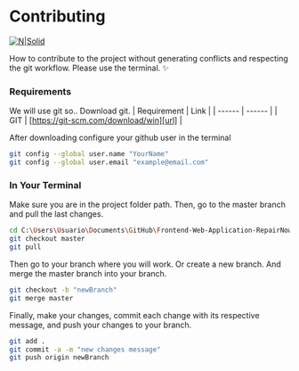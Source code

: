 # Contributing

[![N|Solid](https://cldup.com/dTxpPi9lDf.thumb.png)](https://nodesource.com/products/nsolid)

How to contribute to the project without generating conflicts and respecting the git workflow. Please use the terminal. ✨
### Requirements
We will use git so.. Download git.
| Requirement | Link |
| ------ | ------ |
| GIT | [https://git-scm.com/download/win][url] |

After downloading configure your github user in the terminal
```sh
git config --global user.name "YourName"
git config --global user.email "example@email.com"
```
### In Your Terminal
Make sure you are in the project folder path. Then, go to the master branch and pull the last changes.
```sh
cd C:\Users\Usuario\Documents\GitHub\Frontend-Web-Application-RepairNow
git checkout master
git pull
```
Then go to your branch where you will work. Or create a new branch. And merge the master branch into your branch.
```sh
git checkout -b "newBranch"
git merge master
```
Finally, make your changes, commit each change with its respective message, and push your changes to your branch.
```sh
git add .
git commit -a -m "new changes message"
git push origin newBranch
```
   [url]: <https://git-scm.com/download/win>